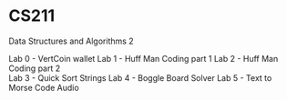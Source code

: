 # CS211 
Data Structures and Algorithms 2 

Lab 0 - VertCoin wallet
Lab 1 - Huff Man Coding part 1
Lab 2 - Huff Man Coding part 2	
Lab 3 - Quick Sort Strings
Lab 4 - Boggle Board Solver
Lab 5 - Text to Morse Code Audio
